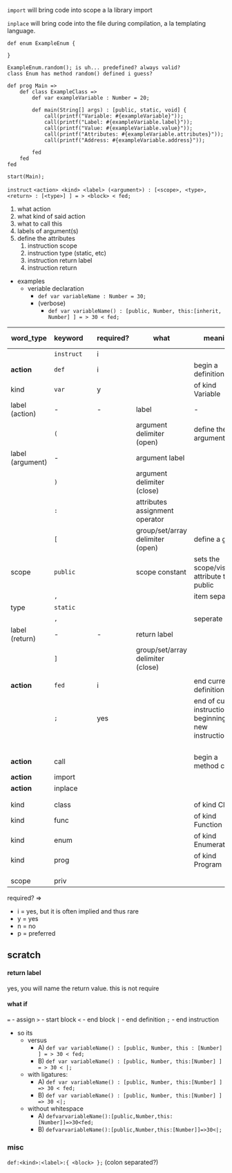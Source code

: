 `import` will bring code into scope a la library import

`inplace` will bring code into the file during compilation, a la templating language.

```joshuascript
def enum ExampleEnum {

}

ExampleEnum.random(); is uh... predefined? always valid?
class Enum has method random() defined i guess?
```



```joshuascript
def prog Main =>
	def class ExampleClass =>
		def var exampleVariable : Number = 20;
	
		def main(String[] args) : [public, static, void] {
			call(printf("Variable: #{exampleVariable}"));
			call(printf("Label: #{exampleVariable.label}"));
			call(printf("Value: #{exampleVariable.value}"));
			call(printf("Attributes: #{exampleVariable.attributes}"));
			call(printf("Address: #{exampleVariable.address}"));
			
		fed 
	fed
fed

start(Main);
```

`instruct` 
`<action> <kind> <label> (<argument>) : [<scope>, <type>, <return> : [<type>] ] = > <block> < fed;`

1. what action
2. what kind of said action
3. what to call this
4. labels of argument(s)
5. define the attributes
	1. instruction scope
	2. instruction type (static, etc)
	3. instruction return label
	4. instruction return 

- examples
	- veriable declaration
		- `def var variableName : Number = 30;`
		- (verbose)
			- `def var variableName() : [public, Number, this:[inherit, Number] ] = > 30 < fed;`

| word_type        | keyword    |     | required? | what                              | meaning                                                    | who cares |
| ---------------- | ---------- | --- | --------- | --------------------------------- | ---------------------------------------------------------- | --------- |
|                  | `instruct` |     | i         |                                   |                                                            |           |
| **action**       | `def`      |     | i         |                                   | begin a definition                                         |           |
| kind             | `var`      |     | y         |                                   | of kind Variable                                           |           |
| label (action)   | -          |     | -         | label                             | -                                                          | -         |
|                  | `(`        |     |           | argument delimiter (open)         | define the argument                                        |           |
| label (argument) | -          |     |           | argument label                    |                                                            |           |
|                  | `)`        |     |           | argument delimiter (close)        |                                                            |           |
|                  | `:`        |     |           | attributes assignment operator    |                                                            |           |
|                  | `[`        |     |           | group/set/array delimiter (open)  | define a group                                             |           |
| scope            | `public`   |     |           | scope constant                    | sets the scope/visibility attribute to public              |           |
|                  | `,`        |     |           |                                   | item separator                                             |           |
| type             | `static`   |     |           |                                   |                                                            |           |
|                  | `,`        |     |           |                                   | seperate items                                             |           |
| label (return)   | -          |     | -         | return label                      |                                                            |           |
|                  | `]`        |     |           | group/set/array delimiter (close) |                                                            |           |
|                  |            |     |           |                                   |                                                            |           |
| **action**       | `fed`      |     | i         |                                   | end current definition                                     |           |
|                  | `;`        |     | yes       |                                   | end of current instruction<br>beginning of new instruction | compiler  |
|                  |            |     |           |                                   |                                                            |           |
|                  |            |     |           |                                   |                                                            |           |
|                  |            |     |           |                                   |                                                            |           |
|                  |            |     |           |                                   |                                                            |           |
| **action**       | call       |     |           |                                   | begin a method call                                        |           |
| **action**       | import     |     |           |                                   |                                                            |           |
| **action**       | inplace    |     |           |                                   |                                                            |           |
|                  |            |     |           |                                   |                                                            |           |
|                  |            |     |           |                                   |                                                            |           |
| kind             | class      |     |           |                                   | of kind Class                                              |           |
| kind             | func       |     |           |                                   | of kind Function                                           |           |
| kind             | enum       |     |           |                                   | of kind Enumeration                                        |           |
| kind             | prog       |     |           |                                   | of kind Program                                            |           |
|                  |            |     |           |                                   |                                                            |           |
|                  |            |     |           |                                   |                                                            |           |
| scope            | priv       |     |           |                                   |                                                            |           |

required? =>
- i = yes, but it is often implied and thus rare
- y = yes
- n = no
- p = preferred

## scratch
#### return label
yes, you will name the return value. this is not require

#### what if 
`=` - assign
`>` - start block
`<` - end block
`|` - end definition
`;` - end instruction

- so its 
	- versus 
		- A)  `def var variableName() : [public, Number, this : [Number] ] = > 30 < fed;`
		- B)  `def var variableName() : [public, Number, this:[Number] ] = > 30 < |;`
	- with ligatures:
		- A)  `def var variableName() : [public, Number, this:[Number] ] => 30 < fed;`
		- B)  `def var variableName() : [public, Number, this:[Number] ] => 30 <|;`
	- without whitespace
		- A)  `defvarvariableName():[public,Number,this:[Number]]=>30<fed;`
		- B)  `defvarvariableName():[public,Number,this:[Number]]=>30<|;`


### misc
`def:<kind>:<label>:{ <block> };` (colon separated?)


